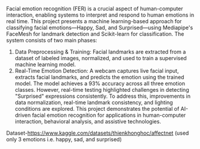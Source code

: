 Facial emotion recognition (FER) is a crucial aspect of human-computer interaction, enabling systems to interpret and respond to human emotions in real time. This project presents a machine learning-based approach for classifying facial emotions—Happy, Sad, and Surprised—using Mediapipe's FaceMesh for landmark detection and Scikit-learn for classification.
The system consists of two main phases:
1. Data Preprocessing & Training: Facial landmarks are extracted from a dataset of labeled images, normalized, and used to train a supervised machine learning model.
2. Real-Time Emotion Detection: A webcam captures live facial input, extracts facial landmarks, and predicts the emotion using the trained model.
The model achieves a 93% accuracy across all three emotion classes. However, real-time testing highlighted challenges in detecting "Surprised" expressions consistently. To address this, improvements in data normalization, real-time landmark consistency, and lighting conditions are explored. This project demonstrates the potential of AI-driven facial emotion recognition for applications in human-computer interaction, behavioral analysis, and assistive technologies.

Dataset-https://www.kaggle.com/datasets/thienkhonghoc/affectnet
(used only 3 emotions i.e. happy, sad, and surprised)
